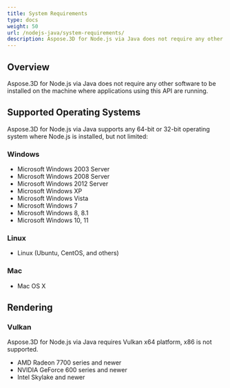 ```yaml
---
title: System Requirements
type: docs
weight: 50
url: /nodejs-java/system-requirements/
description: Aspose.3D for Node.js via Java does not require any other software to be installed on the machine where applications using this API are running.
---
```


## **Overview**
Aspose.3D for Node.js via Java does not require any other software to be installed on the machine where applications using this API are running.
## **Supported Operating Systems**
Aspose.3D for Node.js via Java supports any 64-bit or 32-bit operating system where Node.js is installed, but not limited:
### **Windows**
- Microsoft Windows 2003 Server
- Microsoft Windows 2008 Server
- Microsoft Windows 2012 Server
- Microsoft Windows XP
- Microsoft Windows Vista
- Microsoft Windows 7
- Microsoft Windows 8, 8.1
- Microsoft Windows 10, 11
### **Linux**
- Linux (Ubuntu, CentOS, and others)
### **Mac**
- Mac OS X
## **Rendering**
### **Vulkan**
Aspose.3D for Node.js via Java requires Vulkan x64 platform, x86 is not supported.

- AMD Radeon 7700 series and newer
- NVIDIA GeForce 600 series and newer
- Intel Skylake and newer


